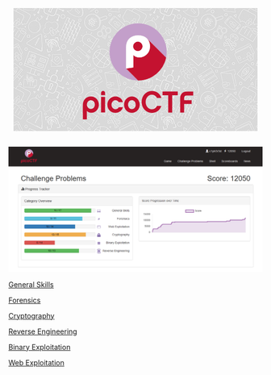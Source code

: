 <p align="center"><img src="Files/logo.png"></p>

``` shell

```

<p align="center"><img src="Files/profile.png"></p>


<p align="left"><a href="https://github.com/Ne0Lux-C1Ph3r/WRITE-UP/blob/master/picoCTF2019/General%20Skills/index.md">General Skills</a></p> 
<p align="left"><a href="https://github.com/Ne0Lux-C1Ph3r/WRITE-UP/blob/master/picoCTF2019/Forensics/index.md">Forensics</a></p>
<p align="left"><a href="https://github.com/Ne0Lux-C1Ph3r/WRITE-UP/blob/master/picoCTF2019/Cryptography/index.md">Cryptography</a></p> 
<p align="left"><a href="https://github.com/Ne0Lux-C1Ph3r/WRITE-UP/blob/master/picoCTF2019/Reverse%20Engineering/index.md">Reverse Engineering</a></p>
<p align="left"><a href="https://github.com/Ne0Lux-C1Ph3r/WRITE-UP/blob/master/picoCTF2019/Binary%20Exploitation/index.md">Binary Exploitation</a></p> 
<p align="left"><a href="https://github.com/Ne0Lux-C1Ph3r/WRITE-UP/blob/master/picoCTF2019/Web%20Exploitation/index.md">Web Exploitation</a></p>


